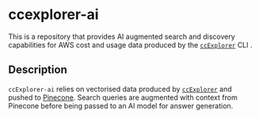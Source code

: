 # ccexplorer-ai
This is a repository that provides AI augmented search and discovery capabilities for AWS cost and usage data produced by the [`ccExplorer`](https://github.com/cduggn/ccExplorer) CLI . 

## Description
`ccExplorer-ai` relies on vectorised data produced by [`ccExplorer`](https://github.com/cduggn/ccExplorer) and pushed to [Pinecone](https://www.pinecone.io/). Search queries are augmented with context from Pinecone before being passed to an AI model for answer generation.
